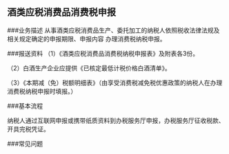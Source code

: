 ## 酒类应税消费品消费税申报

###业务描述
    从事酒类应税消费品生产、委托加工的纳税人依照税收法律法规及相关规定确定的申报期限、申报内容
    办理消费税纳税申报。


###报送资料
（1）《酒类应税消费品消费税纳税申报表》及附表各3份。

（2）白酒生产企业应提供《已核定最低计税价格白酒清单》。

（3）《本期减（免）税额明细表》（由享受消费税减免税优惠政策的纳税人在办理消费税纳税申报时填报。）


###基本流程

  纳税人通过互联网申报或携带纸质资料到办税服务厅申报，办税服务厅征收税款、开具完税凭证。

###常见问题





